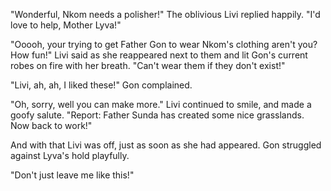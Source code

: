 "Wonderful, Nkom needs a polisher!" The oblivious Livi replied happily. "I'd love to help, Mother Lyva!"

"Ooooh, your trying to get Father Gon to wear Nkom's clothing aren't you? How fun!" Livi said as she reappeared next to them and lit Gon's current robes on fire with her breath. "Can't wear them if they don't exist!"

"Livi, ah, ah, I liked these!" Gon complained.

"Oh, sorry, well you can make more." Livi continued to smile, and made a goofy salute. "Report: Father Sunda has created some nice grasslands. Now back to work!"

And with that Livi was off, just as soon as she had appeared. Gon struggled against Lyva's hold playfully.

"Don't just leave me like this!"